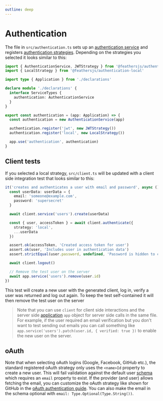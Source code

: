 ```yaml
---
outline: deep
---
```


# Authentication

The file in `src/authentication.ts` sets up an [authentication service](../../api/authentication/service.md) and registers [authentication strategies](../../api/authentication/strategy.md). Depending on the strategies you selected it looks similar to this:

```ts
import { AuthenticationService, JWTStrategy } from '@feathersjs/authentication'
import { LocalStrategy } from '@feathersjs/authentication-local'

import type { Application } from './declarations'

declare module './declarations' {
  interface ServiceTypes {
    authentication: AuthenticationService
  }
}

export const authentication = (app: Application) => {
  const authentication = new AuthenticationService(app)

  authentication.register('jwt', new JWTStrategy())
  authentication.register('local', new LocalStrategy())

  app.use('authentication', authentication)
}
```

## Client tests

If you selected a local strategy, `src/client.ts` will be updated with a client side integration test that looks similar to this:

```ts
it('creates and authenticates a user with email and password', async () => {
  const userData: userData = {
    email: 'someone@example.com',
    password: 'supersecret'
  }

  await client.service('users').create(userData)

  const { user, accessToken } = await client.authenticate({
    strategy: 'local',
    ...userData
  })

  assert.ok(accessToken, 'Created access token for user')
  assert.ok(user, 'Includes user in authentication data')
  assert.strictEqual(user.password, undefined, 'Password is hidden to clients')

  await client.logout()

  // Remove the test user on the server
  await app.service('users').remove(user.id)
})
```

This test will create a new user with the generated client, log in, verify a user was returned and log out again. To keep the test self-contained it will then remove the test user on the server

<BlockQuote type="tip">

Note that you can use `client` for client side interactions and the server side [application](./app.md#application) `app` object for server side calls in the same file. For example, if the user required an email verification but you don't want to test sending out emails you can call something like `app.service('users').patch(user.id, { verified: true })` to enable the new user on the server.

</BlockQuote>

## oAuth

Note that when selecting oAuth logins (Google, Facebook, GitHub etc.), the standard registered oAuth strategy only uses the `<name>Id` property to create a new user. This will fail validation against the default user [schema](./service.schemas.md) which requires an `email` property to exist. If the provider (and user) allows fetching the email, you can customize the oAuth strategy like shown for GitHub in the [oAuth authentication guide](../basics/authentication.md#login-with-github). You can also make the email in the schema optional with `email: Type.Optional(Type.String())`.
